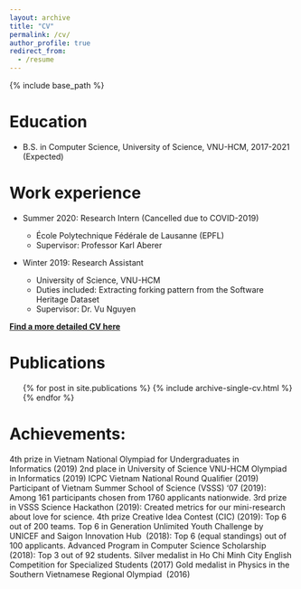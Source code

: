 ```yaml
---
layout: archive
title: "CV"
permalink: /cv/
author_profile: true
redirect_from:
  - /resume
---
```


{% include base_path %}

Education
======
* B.S. in Computer Science, University of Science, VNU-HCM, 2017-2021 (Expected)

Work experience
======
* Summer 2020: Research Intern (Cancelled due to COVID-2019)
  * École Polytechnique Fédérale de Lausanne (EPFL)
  <!-- * Duties included: Tagging issues -->
  * Supervisor: Professor Karl Aberer

* Winter 2019: Research Assistant
  * University of Science, VNU-HCM
  * Duties included: Extracting forking pattern from the Software Heritage Dataset
  * Supervisor: Dr. Vu Nguyen

<!-- Skills
======
* Skill 1
* Skill 2
  * Sub-skill 2.1
  * Sub-skill 2.2
  * Sub-skill 2.3
* Skill 3 -->

**[Find a more detailed CV here](http://huunghia160799.github.io/files/CV.pdf)**

Publications
======
  <ul>{% for post in site.publications %}
    {% include archive-single-cv.html %}
  {% endfor %}</ul>

Achievements:
======
4th prize in Vietnam National Olympiad for Undergraduates in Informatics (2019)
2nd place in University of Science VNU-HCM Olympiad in Informatics (2019)
ICPC Vietnam National Round Qualifier (2019)
Participant of Vietnam Summer School of Science (VSSS) ‘07 (2019): Among 161 participants chosen from 1760 applicants nationwide.
3rd prize in VSSS Science Hackathon (2019): Created metrics for our mini-research about love for science.
4th prize Creative Idea Contest (CIC) (2019): Top 6 out of 200 teams.
Top 6 in Generation Unlimited Youth Challenge by UNICEF and Saigon Innovation Hub  (2018): Top 6 (equal standings) out of 100 applicants.
Advanced Program in Computer Science Scholarship (2018): Top 3 out of 92 students.
Silver medalist in Ho Chi Minh City English Competition for Specialized Students (2017)
Gold medalist in Physics in the Southern Vietnamese Regional Olympiad  (2016)

<!-- Talks
======
  <ul>{% for post in site.talks %}
    {% include archive-single-talk-cv.html %}
  {% endfor %}</ul> -->
  
<!-- Teaching
======
  <ul>{% for post in site.teaching %}
    {% include archive-single-cv.html %}
  {% endfor %}</ul> -->
  
<!-- Service and leadership
======
* Currently signed in to 43 different slack teams -->

